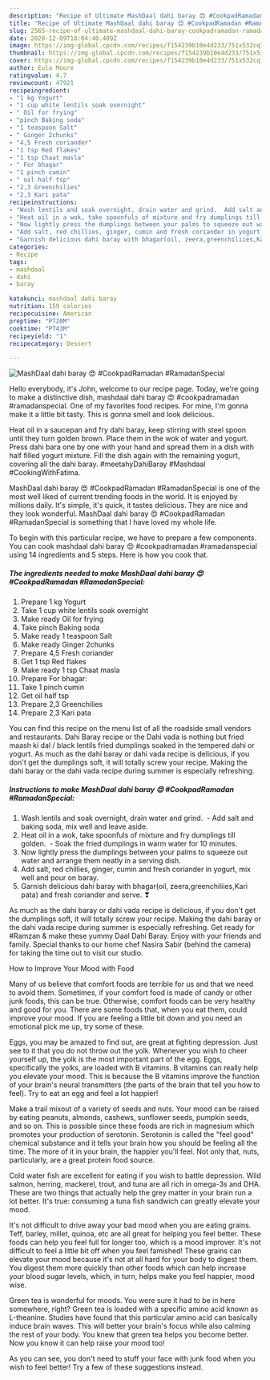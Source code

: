 ```yaml
---
description: "Recipe of Ultimate MashDaal dahi baray 😍 #CookpadRamadan #RamadanSpecial"
title: "Recipe of Ultimate MashDaal dahi baray 😍 #CookpadRamadan #RamadanSpecial"
slug: 2565-recipe-of-ultimate-mashdaal-dahi-baray-cookpadramadan-ramadanspecial
date: 2020-12-09T18:04:40.409Z
image: https://img-global.cpcdn.com/recipes/f154239b10e4d233/751x532cq70/mashdaal-dahi-baray-😍-cookpadramadan-ramadanspecial-recipe-main-photo.jpg
thumbnail: https://img-global.cpcdn.com/recipes/f154239b10e4d233/751x532cq70/mashdaal-dahi-baray-😍-cookpadramadan-ramadanspecial-recipe-main-photo.jpg
cover: https://img-global.cpcdn.com/recipes/f154239b10e4d233/751x532cq70/mashdaal-dahi-baray-😍-cookpadramadan-ramadanspecial-recipe-main-photo.jpg
author: Eula Moore
ratingvalue: 4.7
reviewcount: 47921
recipeingredient:
- "1 kg Yogurt"
- "1 cup white lentils soak overnight"
- " Oil for frying"
- "pinch Baking soda"
- "1 teaspoon Salt"
- " Ginger 2chunks"
- "4,5 Fresh coriander"
- "1 tsp Red flakes"
- "1 tsp Chaat masla"
- " For bhagar"
- "1 pinch cumin"
- " oil half tsp"
- "2,3 Greenchilies"
- "2,3 Kari pata"
recipeinstructions:
- "Wash lentils and soak overnight, drain water and grind.  Add salt and baking soda, mix well and leave aside."
- "Heat oil in a wok, take spoonfuls of mixture and fry dumplings till golden.  Soak the fried dumplings in warm water for 10 minutes."
- "Now lightly press the dumplings between your palms to squeeze out water and arrange them neatly in a serving dish."
- "Add salt, red chillies, ginger, cumin and fresh coriander in yogurt, mix well and pour on baray."
- "Garnish delicious dahi baray with bhagar(oil, zeera,greenchiliies,Kari pata) and fresh coriander and serve. ❣"
categories:
- Recipe
tags:
- mashdaal
- dahi
- baray

katakunci: mashdaal dahi baray 
nutrition: 159 calories
recipecuisine: American
preptime: "PT20M"
cooktime: "PT43M"
recipeyield: "1"
recipecategory: Dessert

---
```



![MashDaal dahi baray 😍 #CookpadRamadan #RamadanSpecial](https://img-global.cpcdn.com/recipes/f154239b10e4d233/751x532cq70/mashdaal-dahi-baray-😍-cookpadramadan-ramadanspecial-recipe-main-photo.jpg)

Hello everybody, it's John, welcome to our recipe page. Today, we're going to make a distinctive dish, mashdaal dahi baray 😍 #cookpadramadan #ramadanspecial. One of my favorites food recipes. For mine, I'm gonna make it a little bit tasty. This is gonna smell and look delicious.

Heat oil in a saucepan and fry dahi baray, keep stirring with steel spoon until they turn golden brown. Place them in the wok of water and yogurt. Press dahi bara one by one with your hand and spread them in a dish with half filled yogurt mixture. Fill the dish again with the remaining yogurt, covering all the dahi baray. #meetahyDahiBaray #Mashdaal #CookingWithFatima.

MashDaal dahi baray 😍 #CookpadRamadan #RamadanSpecial is one of the most well liked of current trending foods in the world. It is enjoyed by millions daily. It's simple, it's quick, it tastes delicious. They are nice and they look wonderful. MashDaal dahi baray 😍 #CookpadRamadan #RamadanSpecial is something that I have loved my whole life.


To begin with this particular recipe, we have to prepare a few components. You can cook mashdaal dahi baray 😍 #cookpadramadan #ramadanspecial using 14 ingredients and 5 steps. Here is how you cook that.

<!--inarticleads1-->

##### The ingredients needed to make MashDaal dahi baray 😍 #CookpadRamadan #RamadanSpecial:

1. Prepare 1 kg Yogurt
1. Take 1 cup white lentils soak overnight
1. Make ready  Oil for frying
1. Take pinch Baking soda
1. Make ready 1 teaspoon Salt
1. Make ready  Ginger 2chunks
1. Prepare 4,5 Fresh coriander
1. Get 1 tsp Red flakes
1. Make ready 1 tsp Chaat masla
1. Prepare  For bhagar:
1. Take 1 pinch cumin
1. Get  oil half tsp
1. Prepare 2,3 Greenchilies
1. Prepare 2,3 Kari pata


You can find this recipe on the menu list of all the roadside small vendors and restaurants. Dahi Baray recipe or the Dahi vada is nothing but fried maash ki dal / black lentils fried dumplings soaked in the tempered dahi or yogurt. As much as the dahi baray or dahi vada recipe is delicious, if you don&#39;t get the dumplings soft, it will totally screw your recipe. Making the dahi baray or the dahi vada recipe during summer is especially refreshing. 

<!--inarticleads2-->

##### Instructions to make MashDaal dahi baray 😍 #CookpadRamadan #RamadanSpecial:

1. Wash lentils and soak overnight, drain water and grind.  - Add salt and baking soda, mix well and leave aside.
1. Heat oil in a wok, take spoonfuls of mixture and fry dumplings till golden.  - Soak the fried dumplings in warm water for 10 minutes.
1. Now lightly press the dumplings between your palms to squeeze out water and arrange them neatly in a serving dish.
1. Add salt, red chillies, ginger, cumin and fresh coriander in yogurt, mix well and pour on baray.
1. Garnish delicious dahi baray with bhagar(oil, zeera,greenchiliies,Kari pata) and fresh coriander and serve. ❣


As much as the dahi baray or dahi vada recipe is delicious, if you don&#39;t get the dumplings soft, it will totally screw your recipe. Making the dahi baray or the dahi vada recipe during summer is especially refreshing. Get ready for #Ramzan &amp; make these yummy Daal Dahi Baray. Enjoy with your friends and family. Special thanks to our home chef Nasira Sabir (behind the camera) for taking the time out to visit our studio. 

How to Improve Your Mood with Food


Many of us believe that comfort foods are terrible for us and that we need to avoid them. Sometimes, if your comfort food is made of candy or other junk foods, this can be true. Otherwise, comfort foods can be very healthy and good for you. There are some foods that, when you eat them, could improve your mood. If you are feeling a little bit down and you need an emotional pick me up, try some of these.

Eggs, you may be amazed to find out, are great at fighting depression. Just see to it that you do not throw out the yolk. Whenever you wish to cheer yourself up, the yolk is the most important part of the egg. Eggs, specifically the yolks, are loaded with B vitamins. B vitamins can really help you elevate your mood. This is because the B vitamins improve the function of your brain's neural transmitters (the parts of the brain that tell you how to feel). Try to eat an egg and feel a lot happier!

Make a trail mixout of a variety of seeds and nuts. Your mood can be raised by eating peanuts, almonds, cashews, sunflower seeds, pumpkin seeds, and so on. This is possible since these foods are rich in magnesium which promotes your production of serotonin. Serotonin is called the "feel good" chemical substance and it tells your brain how you should be feeling all the time. The more of it in your brain, the happier you'll feel. Not only that, nuts, particularly, are a great protein food source.

Cold water fish are excellent for eating if you wish to battle depression. Wild salmon, herring, mackerel, trout, and tuna are all rich in omega-3s and DHA. These are two things that actually help the grey matter in your brain run a lot better. It's true: consuming a tuna fish sandwich can greatly elevate your mood. 

It's not difficult to drive away your bad mood when you are eating grains. Teff, barley, millet, quinoa, etc are all great for helping you feel better. These foods can help you feel full for longer too, which is a mood improver. It's not difficult to feel a little bit off when you feel famished! These grains can elevate your mood because it's not at all hard for your body to digest them. You digest them more quickly than other foods which can help increase your blood sugar levels, which, in turn, helps make you feel happier, mood wise.

Green tea is wonderful for moods. You were sure it had to be in here somewhere, right? Green tea is loaded with a specific amino acid known as L-theanine. Studies have found that this particular amino acid can basically induce brain waves. This will better your brain's focus while also calming the rest of your body. You knew that green tea helps you become better. Now you know it can help raise your mood too!

As you can see, you don't need to stuff your face with junk food when you wish to feel better! Try  a few  of  these  suggestions  instead.

